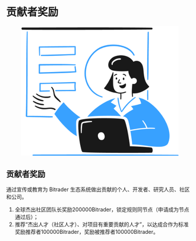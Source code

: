 # 贡献者奖励

<figure><img src="../../.gitbook/assets/Group (1).png" alt=""><figcaption></figcaption></figure>

## **贡献者奖励**

通过宣传或教育为 Bitrader 生态系统做出贡献的个人、开发者、研究人员、社区和公司。

1. 全球杰出社区团队长奖励200000Bitrader，锁定规则同节点（申请成为节点通过后）；
2. 推荐“杰出人才（社区人才）、对项目有重要贡献的人才”，以达成合作为标准奖励推荐者100000Bitrader，奖励被推荐者100000Bitrader。

